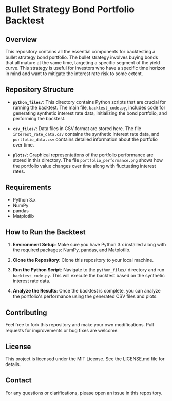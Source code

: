 
# Bullet Strategy Bond Portfolio Backtest

## Overview

This repository contains all the essential components for backtesting a bullet strategy bond portfolio. The bullet strategy involves buying bonds that all mature at the same time, targeting a specific segment of the yield curve. This strategy is useful for investors who have a specific time horizon in mind and want to mitigate the interest rate risk to some extent.

## Repository Structure

- **`python_files/`**: This directory contains Python scripts that are crucial for running the backtest. The main file, `backtest_code.py`, includes code for generating synthetic interest rate data, initializing the bond portfolio, and performing the backtest.

- **`csv_files/`**: Data files in CSV format are stored here. The file `interest_rate_data.csv` contains the synthetic interest rate data, and `portfolio_data.csv` contains detailed information about the portfolio over time.

- **`plots/`**: Graphical representations of the portfolio performance are stored in this directory. The file `portfolio_performance.png` shows how the portfolio value changes over time along with fluctuating interest rates.

## Requirements

- Python 3.x
- NumPy
- pandas
- Matplotlib

## How to Run the Backtest

1. **Environment Setup**: Make sure you have Python 3.x installed along with the required packages: NumPy, pandas, and Matplotlib.
   
2. **Clone the Repository**: Clone this repository to your local machine.

3. **Run the Python Script**: Navigate to the `python_files/` directory and run `backtest_code.py`. This will execute the backtest based on the synthetic interest rate data.

4. **Analyze the Results**: Once the backtest is complete, you can analyze the portfolio's performance using the generated CSV files and plots.

## Contributing

Feel free to fork this repository and make your own modifications. Pull requests for improvements or bug fixes are welcome.

## License

This project is licensed under the MIT License. See the LICENSE.md file for details.

## Contact

For any questions or clarifications, please open an issue in this repository.
